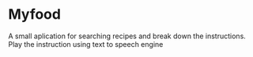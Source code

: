 # Myfood
A small aplication for searching recipes and break down the instructions.
Play the instruction using text to speech engine
